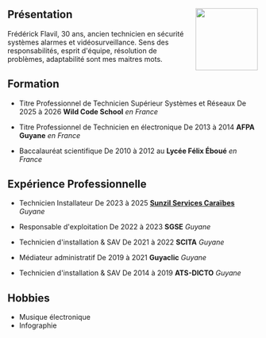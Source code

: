## <img src="https://cdn.britannica.com/74/195374-050-A7B13DCA/Emmanuel-Macron-2017.jpg" align="right" width="125">

## Présentation
Frédérick Flavil, 30 ans, ancien technicien en sécurité systèmes alarmes et vidéosurveillance.
Sens des responsabilités, esprit d'équipe, résolution de problèmes, adaptabilité sont mes maitres mots.

## Formation
- Titre Professionnel de Technicien Supérieur Systèmes et Réseaux
	De 2025 à 2026 **Wild Code School** *en France*

- Titre Professionnel de Technicien en électronique
	De 2013 à 2014 **AFPA Guyane** *en France*

- Baccalauréat scientifique
	De 2010 à 2012 au **Lycée Félix Éboué** *en France*

## Expérience Professionnelle
- Technicien Installateur
	De 2023 à 2025 [**Sunzil Services Caraïbes**](https://www.sunzil.com/) *Guyane*

- Responsable d'exploitation
	De 2022 à 2023 **SGSE** *Guyane*

- Technicien d'installation & SAV
	De 2021 à 2022 **SCITA** *Guyane*

- Médiateur administratif
	De 2019 à 2021 **Guyaclic** *Guyane*

- Technicien d'installation & SAV
	De 2014 à 2019 **ATS-DICTO** *Guyane*

## Hobbies
- Musique électronique
- Infographie
